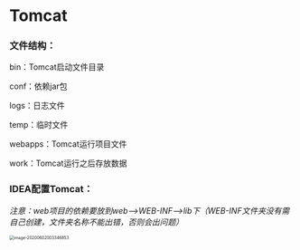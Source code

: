 # Tomcat

### 文件结构：

bin：Tomcat启动文件目录

conf：依赖jar包

logs：日志文件

temp：临时文件

webapps：Tomcat运行项目文件

work：Tomcat运行之后存放数据



### IDEA配置Tomcat：









*注意：web项目的依赖要放到web-->WEB-INF-->lib下（WEB-INF文件夹没有需自己创建，文件夹名称不能出错，否则会出问题）*

<img src="https://images.shiguangping.com/imgs/20200602003346.png" alt="image-20200602003346853" style="zoom:50%;" />